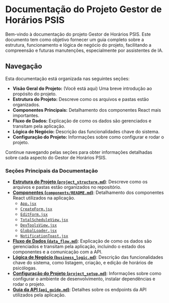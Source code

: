# Documentação do Projeto Gestor de Horários PSIS

Bem-vindo à documentação do projeto Gestor de Horários PSIS. Este documento tem como objetivo fornecer um guia completo sobre a estrutura, funcionamento e lógica de negócio do projeto, facilitando a compreensão e futuras manutenções, especialmente por assistentes de IA.

## Navegação

Esta documentação está organizada nas seguintes seções:

*   **Visão Geral do Projeto:** (Você está aqui) Uma breve introdução ao propósito do projeto.
*   **Estrutura do Projeto:** Descreve como os arquivos e pastas estão organizados.
*   **Componentes Principais:** Detalhamento dos componentes React mais importantes.
*   **Fluxo de Dados:** Explicação de como os dados são gerenciados e transitam pela aplicação.
*   **Lógica de Negócio:** Descrição das funcionalidades chave do sistema.
*   **Configuração do Projeto:** Informações sobre como configurar e rodar o projeto.

Continue navegando pelas seções para obter informações detalhadas sobre cada aspecto do Gestor de Horários PSIS.

### Seções Principais da Documentação

*   **[Estrutura do Projeto (`project_structure.md`)](project_structure.md)**: Descreve como os arquivos e pastas estão organizados no repositório.
*   **[Componentes (`components/README.md`)](components/README.md)**: Detalhamento dos componentes React utilizados na aplicação.
    *   [`App.jsx`](components/App.md)
    *   [`CreateForm.jsx`](components/CreateForm.md)
    *   [`EditForm.jsx`](components/EditForm.md)
    *   [`TotalScheduleView.jsx`](components/TotalScheduleView.md)
    *   [`DevToolsView.jsx`](components/DevToolsView.md)
    *   [`GlobalLoader.jsx`](components/GlobalLoader.md)
    *   [`NotificationToast.jsx`](components/NotificationToast.md)
*   **[Fluxo de Dados (`data_flow.md`)](data_flow.md)**: Explicação de como os dados são gerenciados e transitam pela aplicação, incluindo o estado dos componentes e a comunicação com a API.
*   **[Lógica de Negócio (`business_logic.md`)](business_logic.md)**: Descrição das funcionalidades chave do sistema, como listagem, criação, e edição de horários de psicólogas.
*   **[Configuração do Projeto (`project_setup.md`)](project_setup.md)**: Informações sobre como configurar o ambiente de desenvolvimento, instalar dependências e rodar o projeto.
*   **[Guia da API (`api_guide.md`)](api_guide.md)**: Detalhes sobre os endpoints da API utilizados pela aplicação.

